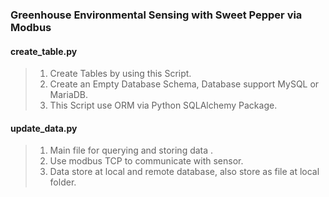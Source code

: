 ### Greenhouse Environmental Sensing with Sweet Pepper via Modbus ###
#### create_table.py ####
>1. Create Tables by using this Script.
>2. Create an Empty Database Schema, Database support MySQL or MariaDB.
>3. This Script use ORM via Python SQLAlchemy Package.

#### update_data.py ####
>1. Main file for querying and storing data .
>2. Use modbus TCP to communicate with sensor.
>3. Data store at local and remote database, also store as file at local folder.
